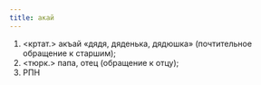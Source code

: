 ```yaml
---
title: акай
---
```


1. <кртат.> акъай «дядя, дяденька, дядюшка» (почтительное обращение к старшим);
2. <тюрк.> папа, отец (обращение к отцу);
3. РПН
